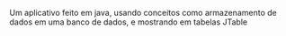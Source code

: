Um aplicativo feito em java, usando conceitos como armazenamento de dados em uma banco de dados, e mostrando em tabelas JTable
